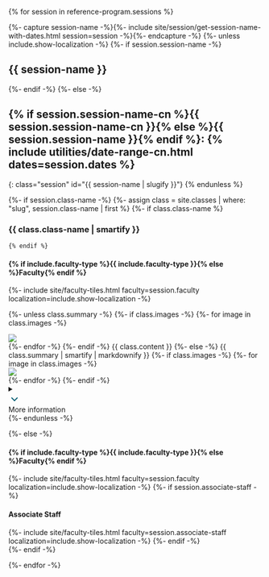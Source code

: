 {% for session in reference-program.sessions %}

{%- capture session-name -%}{%- include site/session/get-session-name-with-dates.html session=session -%}{%- endcapture -%}
{%- unless include.show-localization -%}
    {%- if session.session-name -%}
    <h2 class="session" id="{{ session-name | slugify }}">{{ session-name }}</h2>
    {%- endif -%}
{%- else -%}
## {% if session.session-name-cn %}{{ session.session-name-cn }}{% else %}{{ session.session-name }}{% endif %}: {% include utilities/date-range-cn.html dates=session.dates %}
{: class="session" id="{{ session-name | slugify }}"}
{% endunless %}

{%- if session.class-name -%}
    {%- assign class = site.classes | where: "slug", session.class-name | first %}
    {%- if class.class-name %}
### {{ class.class-name | smartify }}
    {% endif %}

<div class="tiles inside-brochure class">
    <h4>{% if include.faculty-type %}{{ include.faculty-type }}{% else %}Faculty{% endif %}</h4>
    {%- include site/faculty-tiles.html faculty=session.faculty localization=include.show-localization -%}
</div>


{%- unless class.summary -%}
    {%- if class.images -%}
        {%- for image in class.images -%}
<div class="highlight-box image">
    <img src="{{ site.program-assets-directory | append: image | relative_url }}" />
</div>
        {%- endfor -%}
    {%- endif -%}
{{ class.content }}
{%- else -%}
{{ class.summary | smartify | markdownify }}
{%- if class.images -%}
    {%- for image in class.images -%}
<div class="image-container">
    <img src="{{ site.program-assets-directory | append: image | relative_url }}" />
</div>
    {%- endfor -%}
{%- endif -%}
<details>
    <summary>
        <div class="summary-chevron-up"><svg xmlns="http://www.w3.org/2000/svg" width="24" height="24" viewBox="0 0 24 24" fill="none" stroke="#025E73" stroke-width="2" stroke-linecap="cap" stroke-linejoin="cap" class="feather feather-chevron-down"><polyline points="6 9 12 15 18 9"></polyline></svg></div>
        <span class="summary-title">More information</span>
    </summary>
    <div class="summary-chevron-down"><svg xmlns="http://www.w3.org/2000/svg" width="24" height="24" viewBox="0 0 24 24" fill="none" stroke="#025E73" stroke-width="2" stroke-linecap="round" stroke-linejoin="round" class="feather feather-chevron-up"><polyline points="18 15 12 9 6 15"></polyline></svg></div>
    <section class="details-content" markdown="1">{{ class.content | smartify | markdownify }}</section>
</details>
{%- endunless -%}

{%- else -%}
<div class="tiles inside-brochure">
    <h4>{% if include.faculty-type %}{{ include.faculty-type }}{% else %}Faculty{% endif %}</h4>
    {%- include site/faculty-tiles.html faculty=session.faculty localization=include.show-localization -%}
    {%- if session.associate-staff -%}
    <h4>Associate Staff</h4>
    {%- include site/faculty-tiles.html faculty=session.associate-staff localization=include.show-localization -%}
    {%- endif -%}
</div>
{%- endif -%}

{%- endfor -%}

